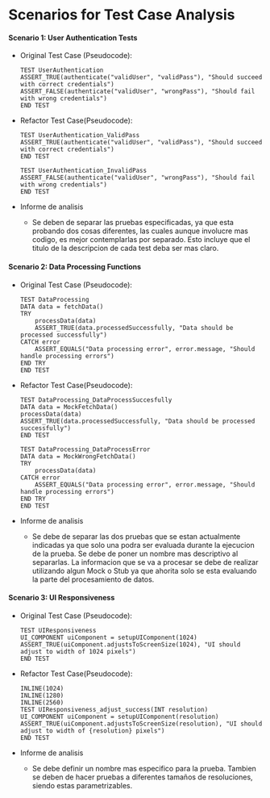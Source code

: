 # Scenarios for Test Case Analysis

#### Scenario 1: User Authentication Tests

- Original Test Case (Pseudocode):

      TEST UserAuthentication
      ASSERT_TRUE(authenticate("validUser", "validPass"), "Should succeed with correct credentials")
      ASSERT_FALSE(authenticate("validUser", "wrongPass"), "Should fail with wrong credentials")
      END TEST

- Refactor Test Case(Pseudocode):

      TEST UserAuthentication_ValidPass
      ASSERT_TRUE(authenticate("validUser", "validPass"), "Should succeed with correct credentials")
      END TEST

      TEST UserAuthentication_InvalidPass
      ASSERT_FALSE(authenticate("validUser", "wrongPass"), "Should fail with wrong credentials")
      END TEST

- Informe de analisis
  - Se deben de separar las pruebas especificadas, ya que esta probando dos cosas diferentes, las cuales aunque involucre mas codigo, es mejor contemplarlas por separado. Esto incluye que el titulo de la descripcion de cada test deba ser mas claro.

#### Scenario 2: Data Processing Functions

- Original Test Case (Pseudocode):

      TEST DataProcessing
      DATA data = fetchData()
      TRY
          processData(data)
          ASSERT_TRUE(data.processedSuccessfully, "Data should be processed successfully")
      CATCH error
          ASSERT_EQUALS("Data processing error", error.message, "Should handle processing errors")
      END TRY
      END TEST

- Refactor Test Case(Pseudocode):

      TEST DataProcessing_DataProcessSuccesfully
      DATA data = MockFetchData()
      processData(data)
      ASSERT_TRUE(data.processedSuccessfully, "Data should be processed successfully")
      END TEST

      TEST DataProcessing_DataProcessError
      DATA data = MockWrongFetchData()
      TRY
          processData(data)
      CATCH error
          ASSERT_EQUALS("Data processing error", error.message, "Should handle processing errors")
      END TRY
      END TEST

- Informe de analisis
  - Se debe de separar las dos pruebas que se estan actualmente indicadas ya que solo una podra ser evaluada durante la ejecucion de la prueba. Se debe de poner un nombre mas descriptivo al separarlas. La informacion que se va a procesar se debe de realizar utilizando algun Mock o Stub ya que ahorita solo se esta evaluando la parte del procesamiento de datos.

#### Scenario 3: UI Responsiveness

- Original Test Case (Pseudocode):

      TEST UIResponsiveness
      UI_COMPONENT uiComponent = setupUIComponent(1024)
      ASSERT_TRUE(uiComponent.adjustsToScreenSize(1024), "UI should adjust to width of 1024 pixels")
      END TEST

- Refactor Test Case(Pseudocode):

      INLINE(1024)
      INLINE(1280)
      INLINE(2560)
      TEST UIResponsiveness_adjust_success(INT resolution)
      UI_COMPONENT uiComponent = setupUIComponent(resolution)
      ASSERT_TRUE(uiComponent.adjustsToScreenSize(resolution), "UI should adjust to width of {resolution} pixels")
      END TEST

- Informe de analisis
  - Se debe definir un nombre mas especifico para la prueba. Tambien se deben de hacer pruebas a diferentes tamaños de resoluciones, siendo estas parametrizables.
